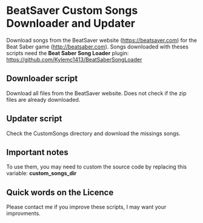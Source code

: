 # BeatSaver Custom Songs Downloader and Updater
Download songs from the BeatSaver website (https://beatsaver.com) for the Beat Saber game (http://beatsaber.com).
Songs downloaded with theses scripts need the **Beat Saber Song Loader** plugin: https://github.com/Kylemc1413/BeatSaberSongLoader

## Downloader script
Download all files from the BeatSaver website. Does not check if the zip files are already downloaded. 

## Updater script
Check the CustomSongs directory and download the missings songs.

## Important notes
To use them, you may need to custom the source code by replacing this variable: **custom_songs_dir**

## Quick words on the Licence
Please contact me if you improve these scripts, I may want your improvments.
